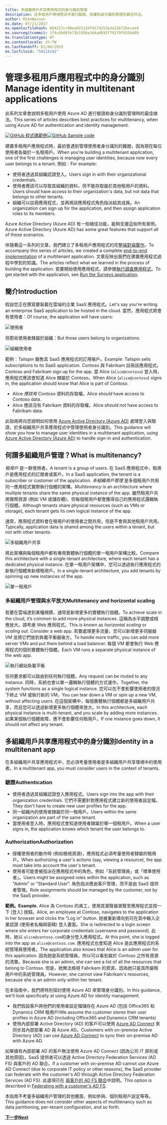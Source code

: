 ```yaml
---
title: 多組織用戶共享應用程式的身分識別管理
description: 在多租用戶應用程式中進行驗證、授權和身分識別管理的最佳作法。
author: MikeWasson
ms.date: 07/21/2017
ms.openlocfilehash: 864317cc98ee0211d4f4274253eda12b72beceed
ms.sourcegitcommit: 1f4cdb08fe73b1956e164ad692f792f9f635b409
ms.translationtype: HT
ms.contentlocale: zh-TW
ms.lasthandoff: 01/08/2019
ms.locfileid: "54114142"
---
```

# <a name="manage-identity-in-multitenant-applications"></a><span data-ttu-id="fdea5-103">管理多租用戶應用程式中的身分識別</span><span class="sxs-lookup"><span data-stu-id="fdea5-103">Manage identity in multitenant applications</span></span>

<span data-ttu-id="fdea5-104">此系列文章會說明多租用戶使用 Azure AD 進行驗證和身分識別管理時的最佳做法。</span><span class="sxs-lookup"><span data-stu-id="fdea5-104">This series of articles describes best practices for multitenancy, when using Azure AD for authentication and identity management.</span></span>

<span data-ttu-id="fdea5-105">[![GitHub](../_images/github.png) 程式碼範例][sample-application]</span><span class="sxs-lookup"><span data-stu-id="fdea5-105">[![GitHub](../_images/github.png) Sample code][sample-application]</span></span>

<span data-ttu-id="fdea5-106">建置多租用戶應用程式時，最初會遇到管理使用者身分識別的難題，因為現在每位使用者各屬於一名租用戶。</span><span class="sxs-lookup"><span data-stu-id="fdea5-106">When you're building a multitenant application, one of the first challenges is managing user identities, because now every user belongs to a tenant.</span></span> <span data-ttu-id="fdea5-107">例如︰</span><span class="sxs-lookup"><span data-stu-id="fdea5-107">For example:</span></span>

- <span data-ttu-id="fdea5-108">使用者透過其組織認證登入。</span><span class="sxs-lookup"><span data-stu-id="fdea5-108">Users sign in with their organizational credentials.</span></span>
- <span data-ttu-id="fdea5-109">使用者應該可以存取其組織的資料，但不能存取屬於其他租用戶的資料。</span><span class="sxs-lookup"><span data-stu-id="fdea5-109">Users should have access to their organization's data, but not data that belongs to other tenants.</span></span>
- <span data-ttu-id="fdea5-110">組織可以註冊應用程式，並再將該應用程式角色指派給其成員。</span><span class="sxs-lookup"><span data-stu-id="fdea5-110">An organization can sign up for the application, and then assign application roles to its members.</span></span>

<span data-ttu-id="fdea5-111">Azure Active Directory (Azure AD) 有一些絕佳功能，能夠支援這些所有案例。</span><span class="sxs-lookup"><span data-stu-id="fdea5-111">Azure Active Directory (Azure AD) has some great features that support all of these scenarios.</span></span>

<span data-ttu-id="fdea5-112">伴隨著這一系列的文章，我們建立了多租用戶應用程式的完整[端對端實作][ sample-application]。</span><span class="sxs-lookup"><span data-stu-id="fdea5-112">To accompany this series of articles, we created a complete [end-to-end implementation][sample-application] of a multitenant application.</span></span> <span data-ttu-id="fdea5-113">文章反映出我們在建置應用程式過程中學到的知識。</span><span class="sxs-lookup"><span data-stu-id="fdea5-113">The articles reflect what we learned in the process of building the application.</span></span> <span data-ttu-id="fdea5-114">若要開始使用應用程式，請參閱[執行調查應用程式][running-the-app]。</span><span class="sxs-lookup"><span data-stu-id="fdea5-114">To get started with the application, see [Run the Surveys application][running-the-app].</span></span>

## <a name="introduction"></a><span data-ttu-id="fdea5-115">簡介</span><span class="sxs-lookup"><span data-stu-id="fdea5-115">Introduction</span></span>

<span data-ttu-id="fdea5-116">假設您正在撰寫要裝載在雲端的企業 SaaS 應用程式。</span><span class="sxs-lookup"><span data-stu-id="fdea5-116">Let's say you're writing an enterprise SaaS application to be hosted in the cloud.</span></span> <span data-ttu-id="fdea5-117">當然，應用程式將會有使用者：</span><span class="sxs-lookup"><span data-stu-id="fdea5-117">Of course, the application will have users:</span></span>

![使用者](./images/users.png)

<span data-ttu-id="fdea5-119">但那些使用者隸屬於組織：</span><span class="sxs-lookup"><span data-stu-id="fdea5-119">But those users belong to organizations:</span></span>

![組織使用者](./images/org-users.png)

<span data-ttu-id="fdea5-121">範例：Tailspin 銷售其 SaaS 應用程式的訂用帳戶。</span><span class="sxs-lookup"><span data-stu-id="fdea5-121">Example: Tailspin sells subscriptions to its SaaS application.</span></span> <span data-ttu-id="fdea5-122">Contoso 與 Fabrikam 註冊該應用程式。</span><span class="sxs-lookup"><span data-stu-id="fdea5-122">Contoso and Fabrikam sign up for the app.</span></span> <span data-ttu-id="fdea5-123">當 Alice (`alice@contoso`) 登入時，應用程式應該會知道 Alice 隸屬於 Contoso。</span><span class="sxs-lookup"><span data-stu-id="fdea5-123">When Alice (`alice@contoso`) signs in, the application should know that Alice is part of Contoso.</span></span>

- <span data-ttu-id="fdea5-124">Alice *應該有* Contoso 資料的存取權。</span><span class="sxs-lookup"><span data-stu-id="fdea5-124">Alice *should* have access to Contoso data.</span></span>
- <span data-ttu-id="fdea5-125">Alice 應該沒有 Fabrikam 資料的存取權。</span><span class="sxs-lookup"><span data-stu-id="fdea5-125">Alice *should not* have access to Fabrikam data.</span></span>

<span data-ttu-id="fdea5-126">此指南將向您說明如何使用 [Azure Active Directory (Azure AD)](/azure/active-directory) 處理登入與驗證，於多組織用戶共享應用程式中管理使用者身分識別。</span><span class="sxs-lookup"><span data-stu-id="fdea5-126">This guidance will show you how to manage user identities in a multitenant application, using [Azure Active Directory (Azure AD)](/azure/active-directory) to handle sign-in and authentication.</span></span>

<!-- markdownlint-disable MD026 -->

## <a name="what-is-multitenancy"></a><span data-ttu-id="fdea5-127">何謂多組織用戶管理？</span><span class="sxs-lookup"><span data-stu-id="fdea5-127">What is multitenancy?</span></span>

<!-- markdownlint-enable MD026 -->

<span data-ttu-id="fdea5-128">*租用戶* 是一群使用者。</span><span class="sxs-lookup"><span data-stu-id="fdea5-128">A *tenant* is a group of users.</span></span> <span data-ttu-id="fdea5-129">在 SaaS 應用程式中，租用戶是應用程式的訂閱者或客戶。</span><span class="sxs-lookup"><span data-stu-id="fdea5-129">In a SaaS application, the tenant is a subscriber or customer of the application.</span></span> <span data-ttu-id="fdea5-130">*多組織用戶管理* 是多個租用戶共用同一應用程式實際執行個體的架構。</span><span class="sxs-lookup"><span data-stu-id="fdea5-130">*Multitenancy* is an architecture where multiple tenants share the same physical instance of the app.</span></span> <span data-ttu-id="fdea5-131">雖然租用戶共用實際資源 (例如 VM 或儲存體)，但每個租用戶都會獲得自己的應用程式邏輯執行個體。</span><span class="sxs-lookup"><span data-stu-id="fdea5-131">Although tenants share physical resources (such as VMs or storage), each tenant gets its own logical instance of the app.</span></span>

<span data-ttu-id="fdea5-132">通常，應用程式資料會在租用戶的使用者之間共用，但是不會與其他租用戶共用。</span><span class="sxs-lookup"><span data-stu-id="fdea5-132">Typically, application data is shared among the users within a tenant, but not with other tenants.</span></span>

![多組織用戶共享](./images/multitenant.png)

<span data-ttu-id="fdea5-134">將此架構與每個租用戶都有專用實體執行個體的單一租用戶架構比較。</span><span class="sxs-lookup"><span data-stu-id="fdea5-134">Compare this architecture with a single-tenant architecture, where each tenant has a dedicated physical instance.</span></span> <span data-ttu-id="fdea5-135">在單一租用戶架構中，您可以透過執行應用程式的新執行個體來新增租用戶。</span><span class="sxs-lookup"><span data-stu-id="fdea5-135">In a single-tenant architecture, you add tenants by spinning up new instances of the app.</span></span>

![單一租用戶](./images/single-tenant.png)

### <a name="multitenancy-and-horizontal-scaling"></a><span data-ttu-id="fdea5-137">多組織用戶管理與水平放大</span><span class="sxs-lookup"><span data-stu-id="fdea5-137">Multitenancy and horizontal scaling</span></span>

<span data-ttu-id="fdea5-138">若要在雲端達到某種規模，通常是新增更多的實體執行個體。</span><span class="sxs-lookup"><span data-stu-id="fdea5-138">To achieve scale in the cloud, it’s common to add more physical instances.</span></span> <span data-ttu-id="fdea5-139">這稱為水平調整或相應放大。請考慮 Web 應用程式。</span><span class="sxs-lookup"><span data-stu-id="fdea5-139">This is known as *horizontal scaling* or *scaling out*. Consider a web app.</span></span> <span data-ttu-id="fdea5-140">若要處理更多流量，您可以新增更多伺服器 VM 並將它們放到負載平衡器後方。</span><span class="sxs-lookup"><span data-stu-id="fdea5-140">To handle more traffic, you can add more server VMs and put them behind a load balancer.</span></span> <span data-ttu-id="fdea5-141">每個 VM 都會執行 Web 應用程式的個別實體執行個體。</span><span class="sxs-lookup"><span data-stu-id="fdea5-141">Each VM runs a separate physical instance of the web app.</span></span>

![執行網站負載平衡](./images/load-balancing.png)

<span data-ttu-id="fdea5-143">任何要求都可以路由到任何執行個體。</span><span class="sxs-lookup"><span data-stu-id="fdea5-143">Any request can be routed to any instance.</span></span> <span data-ttu-id="fdea5-144">同時，系統也會以單一邏輯執行個體的方式運作。</span><span class="sxs-lookup"><span data-stu-id="fdea5-144">Together, the system functions as a single logical instance.</span></span> <span data-ttu-id="fdea5-145">您可以在不會影響使用者的情況下終止 VM 或執行新的 VM。</span><span class="sxs-lookup"><span data-stu-id="fdea5-145">You can tear down a VM or spin up a new VM, without affecting users.</span></span> <span data-ttu-id="fdea5-146">在這個架構中，每個實體執行個體都是多組織用戶共享，而且您可以透過新增更多執行個體來放大。</span><span class="sxs-lookup"><span data-stu-id="fdea5-146">In this architecture, each physical instance is multi-tenant, and you scale by adding more instances.</span></span> <span data-ttu-id="fdea5-147">如果某個執行個體故障，應不會影響任何租用戶。</span><span class="sxs-lookup"><span data-stu-id="fdea5-147">If one instance goes down, it should not affect any tenant.</span></span>

## <a name="identity-in-a-multitenant-app"></a><span data-ttu-id="fdea5-148">多組織用戶共享應用程式中的身分識別</span><span class="sxs-lookup"><span data-stu-id="fdea5-148">Identity in a multitenant app</span></span>

<span data-ttu-id="fdea5-149">在多組織用戶共享應用程式中，您必須考量使用者是多組織用戶共享環境中的使用者。</span><span class="sxs-lookup"><span data-stu-id="fdea5-149">In a multitenant app, you must consider users in the context of tenants.</span></span>

### <a name="authentication"></a><span data-ttu-id="fdea5-150">驗證</span><span class="sxs-lookup"><span data-stu-id="fdea5-150">Authentication</span></span>

- <span data-ttu-id="fdea5-151">使用者透過其組織認證登入應用程式。</span><span class="sxs-lookup"><span data-stu-id="fdea5-151">Users sign into the app with their organization credentials.</span></span> <span data-ttu-id="fdea5-152">它們不需要針對應用程式建立新的使用者設定檔。</span><span class="sxs-lookup"><span data-stu-id="fdea5-152">They don't have to create new user profiles for the app.</span></span>
- <span data-ttu-id="fdea5-153">同一組織內的使用者隸屬於同一租用戶。</span><span class="sxs-lookup"><span data-stu-id="fdea5-153">Users within the same organization are part of the same tenant.</span></span>
- <span data-ttu-id="fdea5-154">當使用者登入時，應用程式會知道使用者隸屬於哪一個租用戶。</span><span class="sxs-lookup"><span data-stu-id="fdea5-154">When a user signs in, the application knows which tenant the user belongs to.</span></span>

### <a name="authorization"></a><span data-ttu-id="fdea5-155">Authorization</span><span class="sxs-lookup"><span data-stu-id="fdea5-155">Authorization</span></span>

- <span data-ttu-id="fdea5-156">授權使用者的動作時 (例如檢視資源)，應用程式必須考量使用者隸屬的租用戶。</span><span class="sxs-lookup"><span data-stu-id="fdea5-156">When authorizing a user's actions (say, viewing a resource), the app must take into account the user's tenant.</span></span>
- <span data-ttu-id="fdea5-157">使用者可能會被指派在應用程式中的角色，例如「系統管理員」或「標準使用者」。</span><span class="sxs-lookup"><span data-stu-id="fdea5-157">Users might be assigned roles within the application, such as "Admin" or "Standard User".</span></span> <span data-ttu-id="fdea5-158">角色指派應由客戶管理，而不是由 SaaS 提供者管理。</span><span class="sxs-lookup"><span data-stu-id="fdea5-158">Role assignments should be managed by the customer, not by the SaaS provider.</span></span>

<span data-ttu-id="fdea5-159">**範例。**</span><span class="sxs-lookup"><span data-stu-id="fdea5-159">**Example.**</span></span> <span data-ttu-id="fdea5-160">Alice 為 Contoso 的員工，使用其瀏覽器瀏覽至應用程式並按一下 [登入] 按鈕。</span><span class="sxs-lookup"><span data-stu-id="fdea5-160">Alice, an employee at Contoso, navigates to the application in her browser and clicks the “Log in” button.</span></span> <span data-ttu-id="fdea5-161">她被重新導向到可在其中輸入企業認證 (使用者名稱與密碼) 登入畫面。</span><span class="sxs-lookup"><span data-stu-id="fdea5-161">She is redirected to a login screen where she enters her corporate credentials (username and password).</span></span> <span data-ttu-id="fdea5-162">此時，她以 `alice@contoso.com`的身分登入應用程式。</span><span class="sxs-lookup"><span data-stu-id="fdea5-162">At this point, she is logged into the app as `alice@contoso.com`.</span></span> <span data-ttu-id="fdea5-163">應用程式也會知道 Alice 是此應用程式的系統管理員使用者。</span><span class="sxs-lookup"><span data-stu-id="fdea5-163">The application also knows that Alice is an admin user for this application.</span></span> <span data-ttu-id="fdea5-164">因為她是系統管理員，所以可以看到屬於 Contoso 之所有資源的清單。</span><span class="sxs-lookup"><span data-stu-id="fdea5-164">Because she is an admin, she can see a list of all the resources that belong to Contoso.</span></span> <span data-ttu-id="fdea5-165">但是，她無法檢視 Fabrikam 的資源，因為她只是其所屬租用戶中的系統管理員。</span><span class="sxs-lookup"><span data-stu-id="fdea5-165">However, she cannot view Fabrikam's resources, because she is an admin only within her tenant.</span></span>

<span data-ttu-id="fdea5-166">在本指南中，我們將特別探討使用 Azure AD 來管理身分識別。</span><span class="sxs-lookup"><span data-stu-id="fdea5-166">In this guidance, we'll look specifically at using Azure AD for identity management.</span></span>

- <span data-ttu-id="fdea5-167">我們假設客戶將他們的使用者設定檔儲存在 Azure AD (包括 Office365 和 Dynamics CRM 租用戶)</span><span class="sxs-lookup"><span data-stu-id="fdea5-167">We assume the customer stores their user profiles in Azure AD (including Office365 and Dynamics CRM tenants)</span></span>
- <span data-ttu-id="fdea5-168">使用內部部署 Active Directory (AD) 的客戶可以使用 [Azure AD Connect](/azure/active-directory/hybrid/whatis-hybrid-identity) 來同步其內部部署 AD 與 Azure AD。</span><span class="sxs-lookup"><span data-stu-id="fdea5-168">Customers with on-premise Active Directory (AD) can use [Azure AD Connect](/azure/active-directory/hybrid/whatis-hybrid-identity) to sync their on-premise AD with Azure AD.</span></span>

<span data-ttu-id="fdea5-169">如果擁有內部部署 AD 的客戶無法使用 Azure AD Connect (因為公司 IT 原則或其他原因)，SaaS 提供者可以透過 Active Directory Federation Services (AD FS) 與客戶的 AD 聯合。</span><span class="sxs-lookup"><span data-stu-id="fdea5-169">If a customer with on-premise AD cannot use Azure AD Connect (due to corporate IT policy or other reasons), the SaaS provider can federate with the customer's AD through Active Directory Federation Services (AD FS).</span></span> <span data-ttu-id="fdea5-170">此選項已在 [與客戶的 AD FS 聯合](adfs.md)中說明。</span><span class="sxs-lookup"><span data-stu-id="fdea5-170">This option is described in [Federating with a customer's AD FS](adfs.md).</span></span>

<span data-ttu-id="fdea5-171">本指南不考量多組織用戶管理的其他層面，例如參與、個別租用戶設定等等。</span><span class="sxs-lookup"><span data-stu-id="fdea5-171">This guidance does not consider other aspects of multitenancy such as data partitioning, per-tenant configuration, and so forth.</span></span>

[<span data-ttu-id="fdea5-172">**下一步**</span><span class="sxs-lookup"><span data-stu-id="fdea5-172">**Next**</span></span>](./tailspin.md)

<!-- links -->

[sample-application]: https://github.com/mspnp/multitenant-saas-guidance
[running-the-app]: ./run-the-app.md
